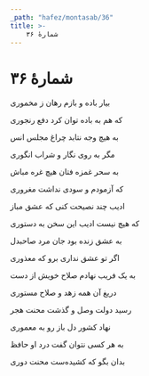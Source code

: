 ```yaml
---
_path: "hafez/montasab/36"
title: >-
    شمارهٔ ۳۶
---
```

# شمارهٔ ۳۶

<div class="b" id="bn1"><div class="m1"><p>بیار باده و بازم رهان ز مخموری</p></div>
<div class="m2"><p>که هم به باده توان کرد دفع رنجوری</p></div></div>
<div class="b" id="bn2"><div class="m1"><p>به هیچ وجه نتابد چراغ مجلس انس</p></div>
<div class="m2"><p>مگر به روی نگار و شراب انگوری</p></div></div>
<div class="b" id="bn3"><div class="m1"><p>به سحر غمزه فتان هیچ غره مباش</p></div>
<div class="m2"><p>که آزمودم و سودی نداشت مغروری</p></div></div>
<div class="b" id="bn4"><div class="m1"><p>ادیب چند نصیحت کنی که عشق مباز</p></div>
<div class="m2"><p>که هیچ نیست ادیب این سخن به دستوری</p></div></div>
<div class="b" id="bn5"><div class="m1"><p>به عشق زنده بود جان مرد صاحبدل</p></div>
<div class="m2"><p>اگر تو عشق نداری برو که معذوری</p></div></div>
<div class="b" id="bn6"><div class="m1"><p>به یک فریب نهادم صلاح خویش از دست</p></div>
<div class="m2"><p>دریغ آن همه زهد و صلاح مستوری</p></div></div>
<div class="b" id="bn7"><div class="m1"><p>رسید دولت وصل و گذشت محنت هجر</p></div>
<div class="m2"><p>نهاد کشور دل باز رو به معموری</p></div></div>
<div class="b" id="bn8"><div class="m1"><p>به هر کسی نتوان گفت درد او حافظ</p></div>
<div class="m2"><p>بدان بگو که کشیده‌ست محنت دوری</p></div></div>
